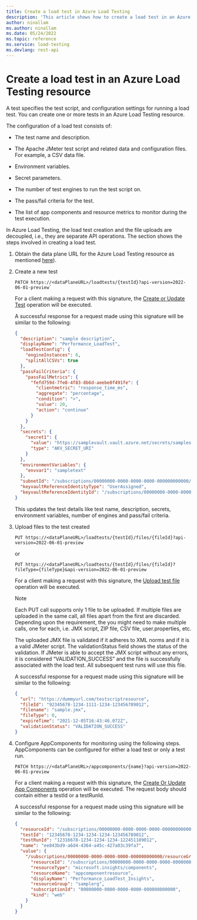 ```yaml
---
title: Create a load test in Azure Load Testing
description: 'This article shows how to create a load test in an Azure Load Testing resource.'
author: ninallam
ms.author: ninallam
ms.date: 05/24/2022
ms.topic: reference
ms.service: load-testing
ms.devlang: rest-api
---
```


# Create a load test in an Azure Load Testing resource

A test specifies the test script, and configuration settings for running a load test. You can create one or more tests in an Azure Load Testing resource.

The configuration of a load test consists of:

- The test name and description.

- The Apache JMeter test script and related data and configuration files. For example, a CSV data file.

- Environment variables.

- Secret parameters.

- The number of test engines to run the test script on.

- The pass/fail criteria for the test.

- The list of app components and resource metrics to monitor during the test execution.

In Azure Load Testing, the load test creation and the file uploads are decoupled, i.e., they are separate API operations. The section shows the steps involved in creating a load test.

1. Obtain the data plane URL for the Azure Load Testing resource as mentioned [here](data-plane-uri.md)).

1. Create a new test

    ```http
    PATCH https://<dataPlaneURL>/loadtests/{testId}?api-version=2022-06-01-preview`
    ```

    For a client making a request with this signature, the [Create or Update Test](/rest/api/loadtesting/dataplane/test/create-or-update-test) operation will be executed.

    A successful response for a request made using this signature will be similar to the following:

    ```json
    { 
      "description": "sample description", 
      "displayName": "Performance_LoadTest", 
      "loadTestConfig": { 
        "engineInstances": 6, 
        "splitAllCSVs": true 
      }, 
      "passFailCriteria": { 
        "passFailMetrics": { 
          "fefd759d-7fe8-4f83-8b6d-aeebe0f491fe": { 
            "clientmetric": "response_time_ms", 
            "aggregate": "percentage", 
            "condition": ">", 
            "value": 20, 
            "action": "continue" 
          } 
        } 
      }, 
      "secrets": { 
        "secret1": { 
          "value": "https://samplevault.vault.azure.net/secrets/samplesecret/f113f91fd4c44a368049849c164db827", 
          "type": "AKV_SECRET_URI" 
        } 
      }, 
      "environmentVariables": { 
        "envvar1": "sampletext" 
      }, 
      "subnetId": "/subscriptions/00000000-0000-0000-0000-000000000000/resourceGroups/samplerg/providers/Microsoft.Network/virtualNetworks/samplenetworkresource/subnets/AAAAA0A0A0", 
      "keyvaultReferenceIdentityType": "UserAssigned", 
      "keyvaultReferenceIdentityId": "/subscriptions/00000000-0000-0000-0000-000000000000/resourceGroups/samplerg/providers/sampleprovider/sampleresourcetype/sampleresourcename" 
    }
    ```

    This updates the test details like test name, description, secrets, environment variables, number of engines and pass/fail criteria.

1. Upload files to the test created

    ```http
    PUT https://<dataPlaneURL>/loadtests/{testId}/files/{fileId}?api-version=2022-06-01-preview
    ```

    or

    ```http
    PUT https://<dataPlaneURL>/loadtests/{testId}/files/{fileId}?fileType={fileType}&api-version=2022-06-01-preview
    ```

     For a client making a request with this signature, the [Upload test file](/rest/api/loadtesting/dataplane/test/upload-test-file) operation will be executed.

    > [!NOTE]
    > Each PUT call supports only 1 file to be uploaded. If multiple files are uploaded in the same call, all files apart from the first are discarded. Depending upon the requirement, the you might need to make multiple calls, one for each, i.e. JMX script, ZIP file, CSV file, user.properties, etc.

    The uploaded JMX file is validated if it adheres to XML norms and if it is a valid JMeter script. The validationStatus field shows the status of the validation. If JMeter is able to accept the JMX script without any errors, it is considered “VALIDATION_SUCCESS” and the file is successfully associated with the load test. All subsequent test runs will use this file.

    A successful response for a request made using this signature will be similar to the following:

    ```json
    { 
      "url": "https://dummyurl.com/testscriptresource", 
      "fileId": "92345678-1234-1111-1234-123456789012", 
      "filename": "sample.jmx", 
      "fileType": 0, 
      "expireTime": "2021-12-05T16:43:46.072Z", 
      "validationStatus": "VALIDATION_SUCCESS" 
    }
    ```

1. Configure AppComponents for monitoring using the following steps. AppComponents can be configured for either a load test or only a test run.

    ```http
    PATCH https://<dataPlaneURL>/appcomponents/{name}?api-version=2022-06-01-preview
    ```

    For a client making a request with this signature, the [Create Or Update App Components](/rest/api/loadtesting/dataplane/app-component/create-or-update-app-components) operation will be executed. The request body should contain either a testId or a testRunId.

    A successful response for a request made using this signature will be similar to the following:

    ```json
    { 
      "resourceId": "/subscriptions/00000000-0000-0000-0000-000000000000/resourceGroups/samplerg/providers/microsoft.loadtestservice/sampleresourcetype/sampleresourcename", 
      "testId": "12345678-1234-1234-1234-123456789012", 
      "testRunId": "12316678-1234-1234-1234-122451189012", 
      "name": "ee843bd9-a6d4-4364-a45c-427a03c39fa7", 
      "value": { 
        "/subscriptions/00000000-0000-0000-0000-000000000000/resourceGroups/samplerg/providers/microsoft.insights/components/appcomponentresource": { 
          "resourceId": "/subscriptions/00000000-0000-0000-0000-000000000000/resourceGroups/samplerg/providers/microsoft.insights/components/appcomponentresource", 
          "resourceType": "microsoft.insights/components", 
          "resourceName": "appcomponentresource", 
          "displayName": "Performance_LoadTest_Insights", 
          "resourceGroup": "samplerg", 
          "subscriptionId": "00000000-0000-0000-0000-000000000000", 
          "kind": "web" 
        } 
      } 
    }
    ```
